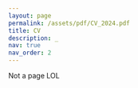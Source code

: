 ```yaml
---
layout: page
permalink: /assets/pdf/CV_2024.pdf
title: CV
description: _
nav: true
nav_order: 2
---
```


Not a page LOL